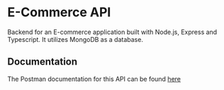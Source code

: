 # E-Commerce API

Backend for an E-commerce application built with Node.js, Express and Typescript. It utilizes MongoDB as a database.

## Documentation

The Postman documentation for this API can be found [here](https://documenter.getpostman.com/view/28630550/2s9Y5VUPgB)
